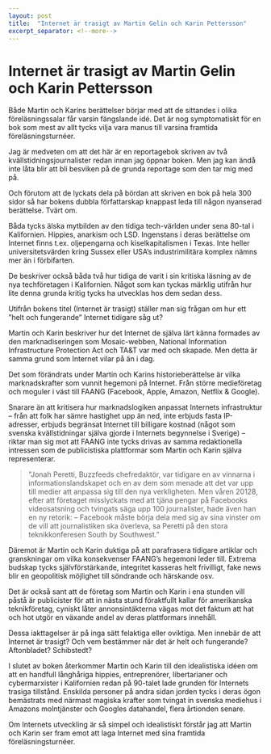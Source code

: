 ```yaml
---
layout: post
title:  "Internet är trasigt av Martin Gelin och Karin Pettersson"
excerpt_separator: <!--more-->
---
```


# Internet är trasigt av Martin Gelin och Karin Pettersson

Både Martin och Karins berättelser börjar med att de sittandes i olika föreläsningssalar får varsin fängslande idé. Det är nog symptomatiskt för en bok som mest av allt tycks vilja vara manus till varsina framtida föreläsningsturnéer.

<!--more-->

Jag är medveten om att det här är en reportagebok skriven av två kvällstidningsjournalister redan innan jag öppnar boken. Men jag kan ändå inte låta blir att bli besviken på de grunda reportage som den tar mig med på.

Och förutom att de lyckats dela på bördan att skriven en bok på hela 300 sidor så har bokens dubbla författarskap knappast leda till någon nyanserad berättelse. Tvärt om.

Båda tycks älska mytbilden av den tidiga tech-världen under sena 80-tal i Kalifornien. Hippies, anarkism och LSD. Ingenstans i deras berättelse om Internet finns t.ex. oljepengarna och kiselkapitalismen i Texas. Inte heller universitetsvärden kring Sussex eller USA’s industrimilitära komplex nämns mer än i förbifarten.

De beskriver också båda två hur tidiga de varit i sin kritiska läsning av de nya techföretagen i Kalifornien. Något som kan tyckas märklig utifrån hur lite denna grunda kritig tycks ha utvecklas hos dem sedan dess.

Utifrån bokens titel (Internet är trasigt) ställer man sig frågan om hur ett ”helt och fungerande” Internet tidigare såg ut?

Martin och Karin beskriver hur det Internet de själva lärt känna formades av den marknadiseringen som Mosaic-webben, National Information Infrastructure Protection Act och TA&T var med och skapade. Men detta är samma grund som Internet vilar på än i dag.

Det som förändrats under Martin och Karins historieberättelse är vilka marknadskrafter som vunnit hegemoni på Internet. Från större medieföretag och moguler i väst till FAANG (Facebook, Apple, Amazon, Netflix & Google).

Snarare än att kritisera hur marknadslogiken anpassat Internets infrastruktur – från att folk har sämre hastighet upp än ned, inte erbjuds fasta IP-adresser, erbjuds begränsat Internet till billigare kostnad (något som svenska kvällstidningar själva gjorde i Internets begynnelse i Sverige) – riktar man sig mot att FAANG inte tycks drivas av samma redaktionella intressen som de publicistiska plattformar som Martin och Karin själva representerar.

> ”Jonah Peretti, Buzzfeeds chefredaktör, var tidigare en av vinnarna i informationslandskapet och en av dem som menade att det var upp till medier att anpassa sig till den nya verkligheten. Men våren 20128, efter att företaget misslyckats med att tjäna pengar på Facebooks videosatsning och tvingats säga upp 100 journalister, hade även han en ny retorik:  – Facebook måste börja dela med sig av sina vinster om de vill att journalistiken ska överleva, sa Peretti på den stora teknikkonferesen South by Southwest.”

Däremot är Martin och Karin duktiga på att parafrasera tidigare artiklar och granskningar om vilka konsekvenser FAANG’s hegemoni leder till. Extrema budskap tycks självförstärkande, integritet kasseras helt frivilligt, fake news blir en geopolitisk möjlighet till söndrande och härskande osv.

Det är också sant att de företag som Martin och Karin i ena stunden vill påstå är publicister för att in nästa stund föraktfullt kallar för amerikanska teknikföretag, cyniskt låter annonsintäkterna vägas mot det faktum att hat och hot utgör en växande andel av deras plattformars innehåll.

Dessa iakttagelser är på inga sätt felaktiga eller oviktiga. Men innebär de att Internet är trasigt? Och vem bestämmer när det är helt och fungerande? Aftonbladet? Schibstedt?

I slutet av boken återkommer Martin och Karin till den idealistiska idéen om att en handfull långhåriga hippies, entreprenörer, libertarianer och cybermarxister i Kalifornien redan på 90-talet lade grunden för Internets trasiga tillstånd. Enskilda personer på andra sidan jorden tycks i deras ögon bemästrats med närmast magiska krafter som tvingat in svenska mediehus i Amazons molntjänster och Googles datahandel, flera årtionden senare.

Om Internets utveckling är så simpel och idealistiskt förstår jag att Martin och Karin ser fram emot att laga Internet med sina framtida föreläsningsturnéer.